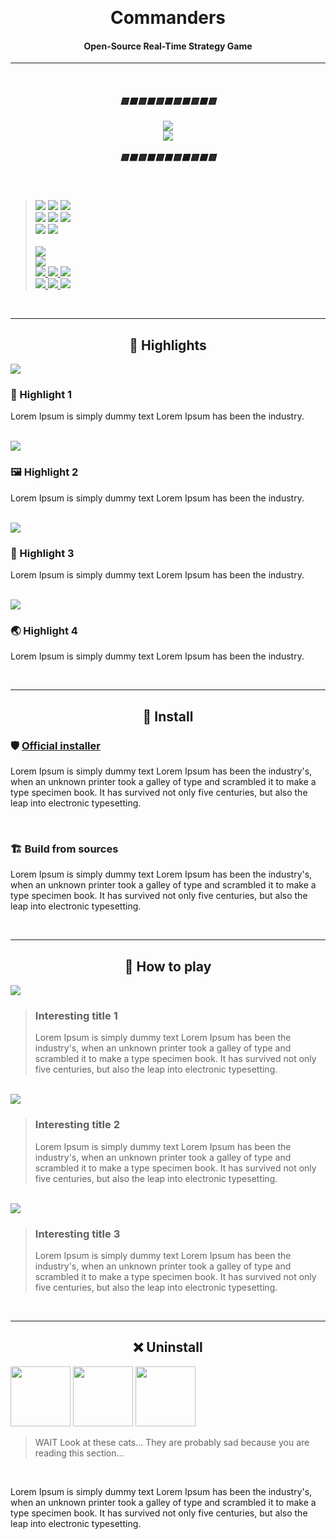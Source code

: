 ﻿﻿<h1 align="center">Commanders</h1>

<h4 align="center"><b>Open-Source Real-Time Strategy Game</b></h4>

<hr/>
<br/>

<h5 align="center">
    <b>🟨⬛🟨⬛🟨⬛🟨⬛🟨⬛🟨</b> 
    <br/><br/>
    <img src="https://img.shields.io/badge/-UNDER%20CONSTRUCTION-yellow?style=for-the-badge" />
    <br/>
    <img src="https://img.shields.io/badge/-Yes,%20working%20on%20it,%20even%20if%20no%20commits-gray?style=flat-square" /> 
    <br/><br/>
    <b>🟨⬛🟨⬛🟨⬛🟨⬛🟨⬛🟨</b>
</h5>

<br/>

> <img src="https://img.shields.io/badge/-Targeting-gray" />
> <img src="https://img.shields.io/badge/-Windows-white?logo=windows-11&logoColor=0078D4" />
> <img src="https://img.shields.io/badge/-Linux-white?logo=linux&logoColor=806412" />
> <br/>
> <img src="https://img.shields.io/badge/-Made%20with-gray" />
> <img src="https://img.shields.io/badge/-Unity%20Engine-white?logo=unity&logoColor=black" />
> <img src="https://img.shields.io/badge/-C%23-white?logo=dotnet&logoColor=512BD4" />
> <br/>
> <img src="https://img.shields.io/badge/%C2%A92022-Galacticai-white?link=https://github.com/Galacticai" />
> <img src="https://img.shields.io/github/license/Galacticai/Commanders?label=&color=white&logo=gnu&logoColor=A42E2B">
> <br/>
> <br/>
> <a href="https://www.codacy.com/gh/Galacticai/Commanders/dashboard" >
>     <img src="https://img.shields.io/codacy/grade/5c46c2f9d1aa42118fd39fca9a3ce381?logo=codacy&label=Codacy%20rating">
> </a>
> <br/>
> <a href="https://github.com/Galacticai/Commanders/contributors">
>     <img src="https://img.shields.io/github/contributors/Galacticai/Commanders?label=Contributors&logo=github" />
> </a>
> <br/>
> <a href="https://github.com/Galacticai/Commanders/issues">
>     <img src="https://img.shields.io/badge/-Issues-4F4F4F?logo=github" />
>     <img src="https://img.shields.io/github/issues/Galacticai/Commanders?label=&color=white" />
>     <img src="https://img.shields.io/github/issues-closed/Galacticai/Commanders?label=&color=white" />
> </a>
> <br/>
> <a href="https://github.com/Galacticai/Commanders/commits">
>     <img src="https://img.shields.io/badge/-Commits-4F4F4F?logo=github" />
>     <img src="https://img.shields.io/github/last-commit/Galacticai/Commanders?label=&color=white" />
>     <img src="https://img.shields.io/github/commit-activity/m/Galacticai/Commanders?label=&color=white" />
> </a>

<br/>

<hr/>

<h2 align=center>🌟 Highlights </h2>

<img src="https://picsum.photos/1024/128"/>

### 🎨 Highlight 1
Lorem Ipsum is simply dummy text  Lorem Ipsum has been the industry.

<br/>

<img src="https://picsum.photos/1024/128"/>

### 🖼 Highlight 2
Lorem Ipsum is simply dummy text  Lorem Ipsum has been the industry.

<br/>

<img src="https://picsum.photos/1024/128"/>

### 👑 Highlight 3
Lorem Ipsum is simply dummy text  Lorem Ipsum has been the industry.

<br/>

<img src="https://picsum.photos/1024/128"/>

### 🌏 Highlight 4
Lorem Ipsum is simply dummy text  Lorem Ipsum has been the industry.

<br/>

<hr/>

<h2 align=center> 🚀 Install </h2>

### 🛡 <u>Official installer</u>
Lorem Ipsum is simply dummy text  Lorem Ipsum has been the industry's, when an unknown printer took a galley of type and scrambled it to make a type specimen book. It has survived not only five centuries, but also the leap into electronic typesetting.

<br/>

### 🏗 Build from sources
Lorem Ipsum is simply dummy text  Lorem Ipsum has been the industry's, when an unknown printer took a galley of type and scrambled it to make a type specimen book. It has survived not only five centuries, but also the leap into electronic typesetting.

<br/>

<hr/>

<h2 align=center> 🦾 How to play </h2>

<img src="https://picsum.photos/1024/256"/>

> ### Interesting title 1
> Lorem Ipsum is simply dummy text  Lorem Ipsum has been the industry's, when an unknown printer took a galley of type and scrambled it to make a type specimen book. It has survived not only five centuries, but also the leap into electronic typesetting.

<br/>

<img src="https://picsum.photos/1024/256"/>

> ### Interesting title 2
> Lorem Ipsum is simply dummy text  Lorem Ipsum has been the industry's, when an unknown printer took a galley of type and scrambled it to make a type specimen book. It has survived not only five centuries, but also the leap into electronic typesetting.

<br/>

<img src="https://picsum.photos/1024/256"/>

> ### Interesting title 3
> Lorem Ipsum is simply dummy text  Lorem Ipsum has been the industry's, when an unknown printer took a galley of type and scrambled it to make a type specimen book. It has survived not only five centuries, but also the leap into electronic typesetting.

<br/>

<hr/>

<h2 align=center> ❌ Uninstall </h2>

<p>
    <img height=96 src="https://i.pinimg.com/236x/7d/02/c4/7d02c4d3f92755c0e0ebcc75edbb252a--sad-kitty-sad-cat.jpg"/>
    <img height=96 src="https://i.pinimg.com/originals/5f/96/2f/5f962fb5b03c7bea7ab526199b983d60.jpg"/>
    <img height=96 src="https://i.pinimg.com/originals/be/54/62/be5462eb289bdd698c9fc328406eed07.jpg"/>
    <img height=96 sec="https://images.freeimages.com/images/large-previews/b1a/the-sad-kitten-1484446.jpg" />
</p>

> WAIT Look at these cats... They are probably sad because you are reading this section...

<br/>

Lorem Ipsum is simply dummy text  Lorem Ipsum has been the industry's, when an unknown printer took a galley of type and scrambled it to make a type specimen book. It has survived not only five centuries, but also the leap into electronic typesetting.

<br/>

<br/>
